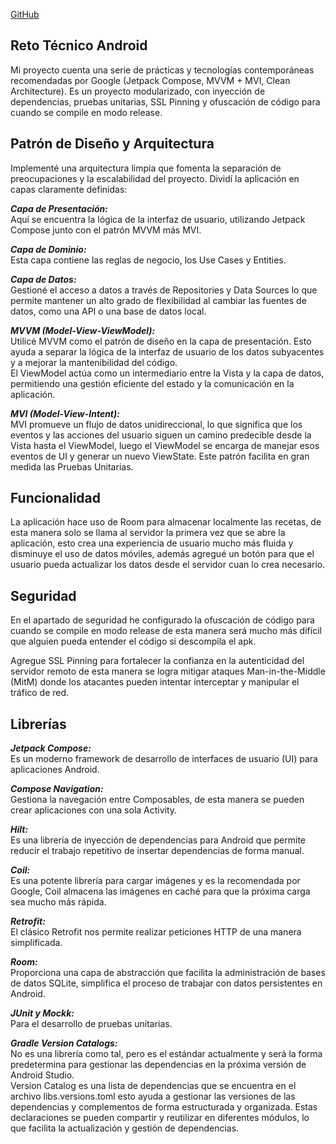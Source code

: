 [GitHub](https://github.com/csarjz/yape)

## Reto Técnico Android
Mi proyecto cuenta una serie de prácticas y tecnologías contemporáneas recomendadas por
Google (Jetpack Compose, MVVM + MVI, Clean Architecture). Es un proyecto modularizado, con inyección
de dependencias, pruebas unitarias, SSL Pinning y ofuscación de código para cuando se compile en modo release.


## Patrón de Diseño y Arquitectura
Implementé una arquitectura limpia que fomenta la separación de preocupaciones y la escalabilidad
del proyecto. Dividí la aplicación en capas claramente definidas:

**_Capa de Presentación:_**  
Aquí se encuentra la lógica de la interfaz de usuario, utilizando Jetpack Compose junto con el patrón MVVM más MVI.

**_Capa de Dominio:_**  
Esta capa contiene las reglas de negocio, los Use Cases y Entities.

**_Capa de Datos:_**  
Gestioné el acceso a datos a través de Repositories y Data Sources lo que permite mantener un alto
grado de flexibilidad al cambiar las fuentes de datos, como una API o una base de datos local.

**_MVVM (Model-View-ViewModel):_**  
Utilicé MVVM como el patrón de diseño en la capa de presentación. Esto ayuda a separar la lógica
de la interfaz de usuario de los datos subyacentes y a mejorar la mantenibilidad del código.  
El ViewModel actúa como un intermediario entre la Vista y la capa de datos, permitiendo una gestión
eficiente del estado y la comunicación en la aplicación.

**_MVI (Model-View-Intent):_**  
MVI promueve un flujo de datos unidireccional, lo que significa que los eventos y las acciones del
usuario siguen un camino predecible desde la Vista hasta el ViewModel, luego el ViewModel se
encarga de manejar esos eventos de UI y generar un nuevo ViewState. Este patrón facilita en gran
medida las Pruebas Unitarias.


## Funcionalidad
La aplicación hace uso de Room para almacenar localmente las recetas, de esta manera solo se llama
al servidor la primera vez que se abre la aplicación, esto crea una experiencia de usuario mucho más
fluida y disminuye el uso de datos móviles, además agregué un botón para que el usuario pueda
actualizar los datos desde el servidor cuan lo crea necesario.

## Seguridad
En el apartado de seguridad he configurado la ofuscación de código para cuando se compile en modo release
de esta manera será mucho más difícil que alguien pueda entender el código si descompila el apk.

Agregue SSL Pinning para fortalecer la confianza en la autenticidad del servidor remoto
de esta manera se logra mitigar ataques Man-in-the-Middle (MitM) donde los atacantes pueden intentar
interceptar y manipular el tráfico de red.


## Librerías
**_Jetpack Compose:_**  
Es un moderno framework de desarrollo de interfaces de usuario (UI) para aplicaciones Android.

**_Compose Navigation:_**  
Gestiona la navegación entre Composables, de esta manera se pueden crear aplicaciones con una sola Activity.

**_Hilt:_**  
Es una librería de inyección de dependencias para Android que permite reducir el trabajo repetitivo
de insertar dependencias de forma manual.

**_Coil:_**  
Es una potente librería para cargar imágenes y es la recomendada por Google, Coil almacena las
imágenes en caché para que la próxima carga sea mucho más rápida.

**_Retrofit:_**  
El clásico Retrofit nos permite realizar peticiones HTTP de una manera simplificada.

**_Room:_**  
Proporciona una capa de abstracción que facilita la administración de bases de datos SQLite,
simplifica el proceso de trabajar con datos persistentes en Android.

**_JUnit y Mockk:_**  
Para el desarrollo de pruebas unitarias.

**_Gradle Version Catalogs:_**  
No es una librería como tal, pero es el estándar actualmente y será la forma predetermina para
gestionar las dependencias en la próxima versión de Android Studio.  
Version Catalog es una lista de dependencias que se encuentra en el archivo libs.versions.toml esto
ayuda a gestionar las versiones de las dependencias y complementos de forma estructurada y organizada.
Estas declaraciones se pueden compartir y reutilizar en diferentes módulos, lo que facilita
la actualización y gestión de dependencias.